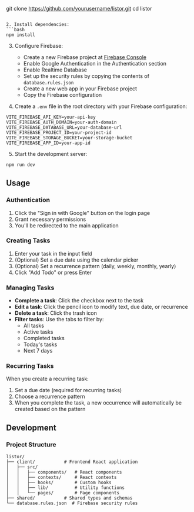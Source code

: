 git clone https://github.com/yourusername/listor.git
cd listor
```

2. Install dependencies:
```bash
npm install
```

3. Configure Firebase:
   - Create a new Firebase project at [Firebase Console](https://console.firebase.google.com)
   - Enable Google Authentication in the Authentication section
   - Enable Realtime Database
   - Set up the security rules by copying the contents of `database.rules.json`
   - Create a new web app in your Firebase project
   - Copy the Firebase configuration

4. Create a `.env` file in the root directory with your Firebase configuration:
```env
VITE_FIREBASE_API_KEY=your-api-key
VITE_FIREBASE_AUTH_DOMAIN=your-auth-domain
VITE_FIREBASE_DATABASE_URL=your-database-url
VITE_FIREBASE_PROJECT_ID=your-project-id
VITE_FIREBASE_STORAGE_BUCKET=your-storage-bucket
VITE_FIREBASE_APP_ID=your-app-id
```

5. Start the development server:
```bash
npm run dev
```

## Usage

### Authentication

1. Click the "Sign in with Google" button on the login page
2. Grant necessary permissions
3. You'll be redirected to the main application

### Creating Tasks

1. Enter your task in the input field
2. (Optional) Set a due date using the calendar picker
3. (Optional) Set a recurrence pattern (daily, weekly, monthly, yearly)
4. Click "Add Todo" or press Enter

### Managing Tasks

- **Complete a task**: Click the checkbox next to the task
- **Edit a task**: Click the pencil icon to modify text, due date, or recurrence
- **Delete a task**: Click the trash icon
- **Filter tasks**: Use the tabs to filter by:
  - All tasks
  - Active tasks
  - Completed tasks
  - Today's tasks
  - Next 7 days

### Recurring Tasks

When you create a recurring task:
1. Set a due date (required for recurring tasks)
2. Choose a recurrence pattern
3. When you complete the task, a new occurrence will automatically be created based on the pattern

## Development

### Project Structure

```
listor/
├── client/           # Frontend React application
│   ├── src/
│   │   ├── components/   # React components
│   │   ├── contexts/     # React contexts
│   │   ├── hooks/        # Custom hooks
│   │   ├── lib/          # Utility functions
│   │   └── pages/        # Page components
├── shared/           # Shared types and schemas
└── database.rules.json  # Firebase security rules